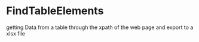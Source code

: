 # FindTableElements
getting Data from a table through the xpath of the web page and export to a xlsx file
